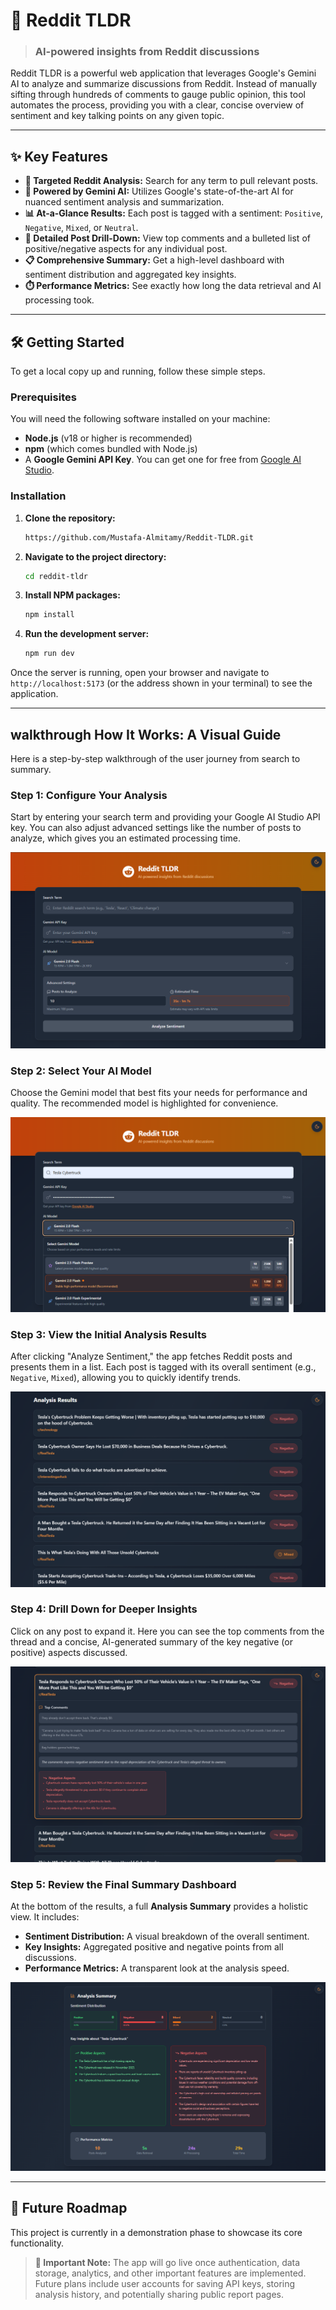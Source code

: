 # 🚀 Reddit TLDR

> ### AI-powered insights from Reddit discussions

Reddit TLDR is a powerful web application that leverages Google's Gemini AI to analyze and summarize discussions from Reddit. Instead of manually sifting through hundreds of comments to gauge public opinion, this tool automates the process, providing you with a clear, concise overview of sentiment and key talking points on any given topic.

---

## ✨ Key Features

*   **🎯 Targeted Reddit Analysis:** Search for any term to pull relevant posts.
*   **🧠 Powered by Gemini AI:** Utilizes Google's state-of-the-art AI for nuanced sentiment analysis and summarization.
*   **📊 At-a-Glance Results:** Each post is tagged with a sentiment: `Positive`, `Negative`, `Mixed`, or `Neutral`.
*   **🔬 Detailed Post Drill-Down:** View top comments and a bulleted list of positive/negative aspects for any individual post.
*   **📋 Comprehensive Summary:** Get a high-level dashboard with sentiment distribution and aggregated key insights.
*   **⏱️ Performance Metrics:** See exactly how long the data retrieval and AI processing took.

---

## 🛠️ Getting Started

To get a local copy up and running, follow these simple steps.

### Prerequisites

You will need the following software installed on your machine:
*   **Node.js** (v18 or higher is recommended)
*   **npm** (which comes bundled with Node.js)
*   A **Google Gemini API Key**. You can get one for free from [Google AI Studio](https://aistudio.google.com/app/apikey).

### Installation

1.  **Clone the repository:**
    ```bash
    https://github.com/Mustafa-Almitamy/Reddit-TLDR.git
    ```

2.  **Navigate to the project directory:**
    ```bash
    cd reddit-tldr
    ```

3.  **Install NPM packages:**
    ```bash
    npm install
    ```

4.  **Run the development server:**
    ```bash
    npm run dev
    ```

Once the server is running, open your browser and navigate to `http://localhost:5173` (or the address shown in your terminal) to see the application.

---

##  walkthrough How It Works: A Visual Guide

Here is a step-by-step walkthrough of the user journey from search to summary.

### **Step 1: Configure Your Analysis**

Start by entering your search term and providing your Google AI Studio API key. You can also adjust advanced settings like the number of posts to analyze, which gives you an estimated processing time.

![Form](/images/Form.png "Form")


### **Step 2: Select Your AI Model**

Choose the Gemini model that best fits your needs for performance and quality. The recommended model is highlighted for convenience.

![Fill](/images/Fill.png "Fill")



### **Step 3: View the Initial Analysis Results**

After clicking "Analyze Sentiment," the app fetches Reddit posts and presents them in a list. Each post is tagged with its overall sentiment (e.g., `Negative`, `Mixed`), allowing you to quickly identify trends.

![Cards](/images/Cards.png "Cards")



### **Step 4: Drill Down for Deeper Insights**

Click on any post to expand it. Here you can see the top comments from the thread and a concise, AI-generated summary of the key negative (or positive) aspects discussed.

![Drill](/images/Drill.png "Drill")


### **Step 5: Review the Final Summary Dashboard**

At the bottom of the results, a full **Analysis Summary** provides a holistic view. It includes:
*   **Sentiment Distribution:** A visual breakdown of the overall sentiment.
*   **Key Insights:** Aggregated positive and negative points from all discussions.
*   **Performance Metrics:** A transparent look at the analysis speed.
  
![Summary](/images/Summary.png "Summary")



---

## 🔮 Future Roadmap

This project is currently in a demonstration phase to showcase its core functionality.

> **📌 Important Note:**
> The app will go live once authentication, data storage, analytics, and other important features are implemented. Future plans include user accounts for saving API keys, storing analysis history, and potentially sharing public report pages.
